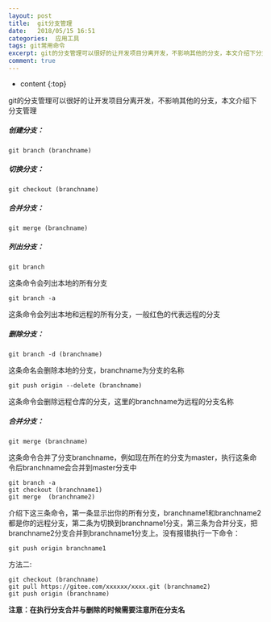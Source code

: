 ```yaml
---
layout: post
title:  git分支管理
date:   2018/05/15 16:51
categories:  应用工具
tags: git常用命令 
excerpt: git的分支管理可以很好的让开发项目分离开发，不影响其他的分支，本文介绍下分支管理  创建分支：  git branch (branchname)   切换分支：  git checkout (branchname)   合并分支：  git merge (branchname)   列出分支：  git branch   这条命令会列出本地的所有分支  git branch -a   这条命令会
comment: true
---
```

* content
{:top}

git的分支管理可以很好的让开发项目分离开发，不影响其他的分支，本文介绍下分支管理

<h5>创建分支：</h5>

<pre data-language=><code class="language-shell ">git branch (branchname)
</code></pre>

<h5>切换分支：</h5>

<pre data-language=><code class="language-shell ">git checkout (branchname)
</code></pre>

<h5>合并分支：</h5>

<pre data-language=><code class="language-shell ">git merge (branchname)
</code></pre>

<h5>列出分支：</h5>

<pre data-language=><code class="language-shell ">git branch
</code></pre>

这条命令会列出本地的所有分支

<pre data-language=><code class="language-shell ">git branch -a
</code></pre>

这条命令会列出本地和远程的所有分支，一般红色的代表远程的分支

<h5>删除分支：</h5>

<pre data-language=><code class="language-shell ">git branch -d (branchname)
</code></pre>

这条命名会删除本地的分支，branchname为分支的名称

<pre data-language=><code class="language-shell ">git push origin --delete (branchname)
</code></pre>

这条命令会删除远程仓库的分支，这里的branchname为远程的分支名称

<h5>合并分支：</h5>

<pre data-language=><code class="language-shell ">git merge (branchname)
</code></pre>

这条命令合并了分支branchname，例如现在所在的分支为master，执行这条命令后branchname会合并到master分支中

<pre data-language=><code class="language-shell ">git branch -a 
git checkout (branchname1)
git merge  (branchname2)
</code></pre>

介绍下这三条命令，第一条显示出你的所有分支，branchname1和branchname2都是你的远程分支，第二条为切换到branchname1分支，第三条为合并分支，把branchname2分支合并到branchname1分支上。没有报错执行一下命令：

<pre data-language=><code class="language-shell ">git push origin branchname1
</code></pre>

方法二:

<pre data-language=><code class="language-shell ">git checkout (branchname)
git pull https://gitee.com/xxxxxx/xxxx.git (branchname2)
git push origin (branchname)
</code></pre>

<strong>注意：在执行分支合并与删除的时候需要注意所在分支名</strong>
    